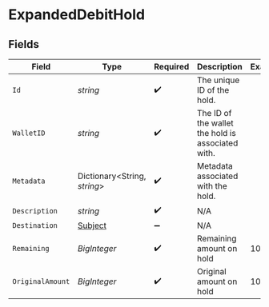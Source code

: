 # ExpandedDebitHold


## Fields

| Field                                             | Type                                              | Required                                          | Description                                       | Example                                           |
| ------------------------------------------------- | ------------------------------------------------- | ------------------------------------------------- | ------------------------------------------------- | ------------------------------------------------- |
| `Id`                                              | *string*                                          | :heavy_check_mark:                                | The unique ID of the hold.                        |                                                   |
| `WalletID`                                        | *string*                                          | :heavy_check_mark:                                | The ID of the wallet the hold is associated with. |                                                   |
| `Metadata`                                        | Dictionary<String, *string*>                      | :heavy_check_mark:                                | Metadata associated with the hold.                |                                                   |
| `Description`                                     | *string*                                          | :heavy_check_mark:                                | N/A                                               |                                                   |
| `Destination`                                     | [Subject](../../Models/Components/Subject.md)     | :heavy_minus_sign:                                | N/A                                               |                                                   |
| `Remaining`                                       | *BigInteger*                                      | :heavy_check_mark:                                | Remaining amount on hold                          | 10                                                |
| `OriginalAmount`                                  | *BigInteger*                                      | :heavy_check_mark:                                | Original amount on hold                           | 100                                               |